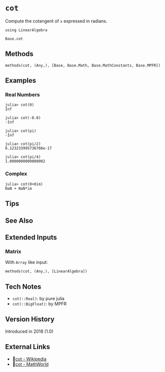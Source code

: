 # `cot`

Compute the cotangent of `x` expressed in radians.

```@setup repl_only
using LinearAlgebra
```
```@docs
Base.cot
```


## Methods

```@repl
methods(cot, (Any,), [Base, Base.Math, Base.MathConstants, Base.MPFR])
```


## Examples

### Real Numbers
```jldoctest
julia> cot(0)
Inf

julia> cot(-0.0)
-Inf

julia> cot(pi)
-Inf

julia> cot(pi/2)
6.123233995736766e-17

julia> cot(pi/4)
1.0000000000000002
```

### Complex
```jldoctest
julia> cot(0+0im)
NaN + NaN*im
```

## Tips


## See Also



## Extended Inputs

### Matrix
With `Array` like input:
```@repl repl_only
methods(cot, (Any,), [LinearAlgebra])
```


## Tech Notes

- `cot(::Real)`: by pure julia
- `cot(::BigFloat)`: by MPFR


## Version History

Introduced in 2018 (1.0)


## External Links
- 🔗[cot - Wikipedia](https://en.wikipedia.org/wiki/ )
- 🔗[cot - MathWorld](https://mathworld.wolfram.com/ )
